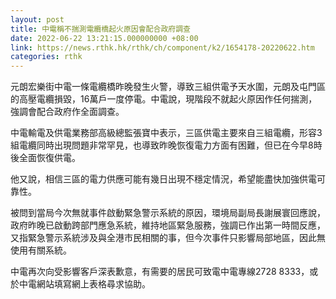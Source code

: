 ```yaml
---
layout: post
title: 中電稱不揣測電纜橋起火原因會配合政府調查
date: 2022-06-22 13:21:15.000000000 +08:00
link: https://news.rthk.hk/rthk/ch/component/k2/1654178-20220622.htm
categories: rthk
---
```


元朗宏樂街中電一條電纜橋昨晚發生火警，導致三組供電予天水圍，元朗及屯門區的高壓電纜損毀，16萬戶一度停電。中電說，現階段不就起火原因作任何揣測，強調會配合政府作全面調查。

中電輸電及供電業務部高級總監張寶中表示，三區供電主要來自三組電纜，形容3組電纜同時出現問題非常罕見，也導致昨晚恢復電力方面有困難，但已在今早8時後全面恢復供電。

他又說，相信三區的電力供應可能有幾日出現不穩定情況，希望能盡快加強供電可靠性。

被問到當局今次無就事件啟動緊急警示系統的原因，環境局副局長謝展寰回應說，政府昨晚已啟動跨部門應急系統，維持地區緊急服務，強調已作出第一時間反應，又指緊急警示系統涉及與全港市民相關的事，但今次事件只影響局部地區，因此無使用有關系統。

中電再次向受影響客戶深表歉意，有需要的居民可致電中電專線2728 8333，或於中電網站填寫網上表格尋求協助。
